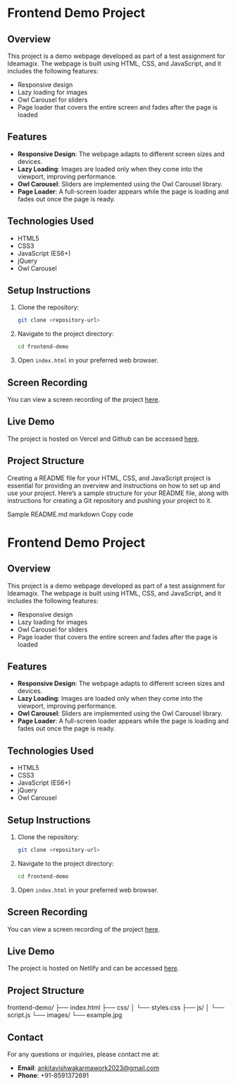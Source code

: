 # Frontend Demo Project

## Overview
This project is a demo webpage developed as part of a test assignment for Ideamagix. The webpage is built using HTML, CSS, and JavaScript, and it includes the following features:
- Responsive design
- Lazy loading for images
- Owl Carousel for sliders
- Page loader that covers the entire screen and fades after the page is loaded

## Features
- **Responsive Design**: The webpage adapts to different screen sizes and devices.
- **Lazy Loading**: Images are loaded only when they come into the viewport, improving performance.
- **Owl Carousel**: Sliders are implemented using the Owl Carousel library.
- **Page Loader**: A full-screen loader appears while the page is loading and fades out once the page is ready.

## Technologies Used
- HTML5
- CSS3
- JavaScript (ES6+)
- jQuery
- Owl Carousel

## Setup Instructions
1. Clone the repository:
    ```bash
    git clone <repository-url>
    ```
2. Navigate to the project directory:
    ```bash
    cd frontend-demo
    ```
3. Open `index.html` in your preferred web browser.

## Screen Recording
You can view a screen recording of the project [here](https://drive.google.com/file/d/1HoNQ17D_Juco9PE8ZjY0TbPZmfieOJvy/view?usp=drive_link).

## Live Demo
The project is hosted on Vercel and Github  can be accessed [here](https://ankitav456.github.io/Frontend-Assessment/).

## Project Structure

Creating a README file for your HTML, CSS, and JavaScript project is essential for providing an overview and instructions on how to set up and use your project. Here’s a sample structure for your README file, along with instructions for creating a Git repository and pushing your project to it.

Sample README.md
markdown
Copy code
# Frontend Demo Project

## Overview
This project is a demo webpage developed as part of a test assignment for Ideamagix. The webpage is built using HTML, CSS, and JavaScript, and it includes the following features:
- Responsive design
- Lazy loading for images
- Owl Carousel for sliders
- Page loader that covers the entire screen and fades after the page is loaded

## Features
- **Responsive Design**: The webpage adapts to different screen sizes and devices.
- **Lazy Loading**: Images are loaded only when they come into the viewport, improving performance.
- **Owl Carousel**: Sliders are implemented using the Owl Carousel library.
- **Page Loader**: A full-screen loader appears while the page is loading and fades out once the page is ready.

## Technologies Used
- HTML5
- CSS3
- JavaScript (ES6+)
- jQuery
- Owl Carousel

## Setup Instructions
1. Clone the repository:
    ```bash
    git clone <repository-url>
    ```
2. Navigate to the project directory:
    ```bash
    cd frontend-demo
    ```
3. Open `index.html` in your preferred web browser.

## Screen Recording
You can view a screen recording of the project [here](https://drive.google.com/file/d/1HoNQ17D_Juco9PE8ZjY0TbPZmfieOJvy/view?usp=drive_link).

## Live Demo
The project is hosted on Netlify and can be accessed [here](https://your-netlify-url.netlify.app).

## Project Structure
frontend-demo/
├── index.html
├── css/
│ └── styles.css
├── js/
│ └── script.js
└── images/
└── example.jpg


## Contact
For any questions or inquiries, please contact me at:
- **Email**: ankitavishwakarmawork2023@gmail.com
- **Phone**: +91-8591372691


